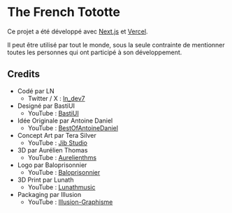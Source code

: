 # The French Tototte

Ce projet a été développé avec [Next.js](https://nextjs.org/) et [Vercel](https://vercel.com/). 

Il peut être utilisé par tout le monde, sous la seule contrainte de mentionner toutes les personnes qui ont participé à son développement.

## Credits

- Codé par LN
  - Twitter / X : [ln_dev7](https://x.com/ln_dev7)
- Designé par BastiUI
  - YouTube : [BastiUI](https://www.youtube.com/c/BastiUI)
- Idée Originale par Antoine Daniel
  - YouTube : [BestOfAntoineDaniel](https://www.youtube.com/@BestOfAntoineDaniel)
- Concept Art par Tera Silver
  - YouTube : [Jib Studio](https://www.youtube.com/@jib_studio)
- 3D par Aurélien Thomas
  - YouTube : [Aurelienthms](https://www.youtube.com/@aurelienthms)
- Logo par Baloprisonnier
  - YouTube : [Baloprisonnier](https://www.youtube.com/@BALOPRISONNIER)
- 3D Print par Lunath
  - YouTube : [Lunathmusic](https://www.youtube.com/@lunathmusic)
- Packaging par Illusion
  - YouTube : [Illusion-Graphisme](https://www.youtube.com/@illusion-graphisme)
